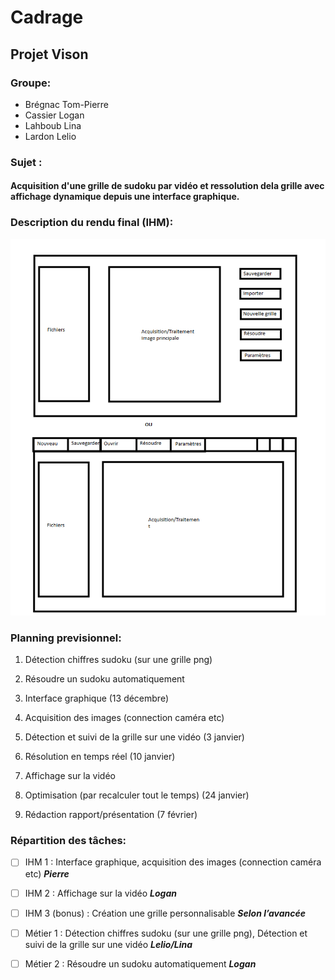 # Cadrage 
## Projet Vison

### Groupe:
- Brégnac Tom-Pierre
- Cassier Logan
- Lahboub Lina
- Lardon Lelio 

### Sujet :
#### Acquisition d'une grille de sudoku par vidéo et ressolution dela grille avec affichage dynamique depuis une interface graphique.

### Description du rendu final (IHM):


![This is an image](/Scheme.png)

### Planning previsionnel:

1. Détection chiffres sudoku (sur une grille png)

2. Résoudre un sudoku automatiquement

3. Interface graphique (13 décembre)

4. Acquisition des images (connection caméra etc)

5. Détection et suivi de la grille sur une vidéo (3 janvier)

6. Résolution en temps réel (10 janvier)

7. Affichage sur la vidéo 

8. Optimisation (par recalculer tout le temps) (24 janvier)

9. Rédaction rapport/présentation (7 février)





### Répartition des tâches:

- [ ] IHM 1 : Interface graphique, acquisition des images (connection caméra etc) ***Pierre***

- [ ] IHM 2 : Affichage sur la vidéo ***Logan***

- [ ] IHM 3 (bonus) : Création une grille personnalisable ***Selon l’avancée***

- [ ] Métier 1 :  Détection chiffres sudoku (sur une grille png), Détection et suivi de la grille sur une vidéo ***Lelio/Lina*** 

- [ ] Métier 2 : Résoudre un sudoku automatiquement ***Logan*** 




